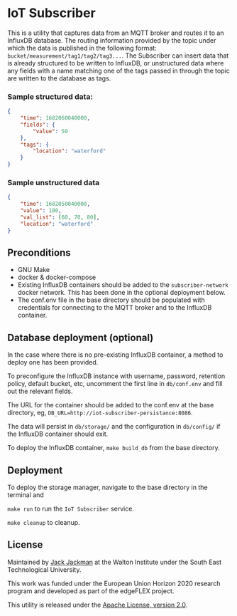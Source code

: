 # IoT Subscriber

This is a utility that captures data from an MQTT broker and routes it to an InfluxDB database. The routing information provided by the topic under which the data is published in the following format: `bucket/measurement/tag1/tag2/tag3...`. The Subscriber can insert data that is already structured to be written to InfluxDB, or unstructured data where any fields with a name matching one of the tags passed in through the topic are written to the database as tags.

### Sample structured data:
```json
{
	"time": 1682060040000,
	"fields": {
		"value": 50
	},
	"tags": {
		"location": "waterford"
	}
}
```

### Sample unstructured data
```json
{
	"time": 1682050040000,
	"value": 100,
	"val_list": [60, 70, 80],
	"location": "waterford"
}
```

## Preconditions
* GNU Make
* docker & docker-compose
* Existing InfluxDB containers should be added to the `subscriber-network` docker network. This has been done in the optional deployment below.
* The conf.env file in the base directory should be populated with credentials for connecting to the MQTT broker and to the InfluxDB container.

## Database deployment (optional)
In the case where there is no pre-existing InfluxDB container, a method to deploy one has been provided. 

To preconfigure the InfluxDB instance with username, password, retention policy, default bucket, etc, uncomment the first line in `db/conf.env` and fill out the relevant fields. 

The URL for the container should be added to the conf.env at the base directory, eg, `DB_URL=http://iot-subscriber-persistance:8086`. 

The data will persist in `db/storage/` and the configuration in `db/config/` if the InfluxDB container should exit.

To deploy the InfluxDB container, `make build_db` from the base directory.

## Deployment
To deploy the storage manager, navigate to the base directory in the terminal and 

`make run` to run the `IoT Subscriber` service.

`make cleanup` to cleanup.

## License

Maintained by [Jack Jackman](mailto:jack.jackman@waltoninstitute.ie) at the Walton Institute under the South East Technological University.

This work was funded under the European Union Horizon 2020 research program and developed as part of the edgeFLEX project.

This utility is released under the [Apache License, version 2.0](https://www.apache.org/licenses/LICENSE-2.0).